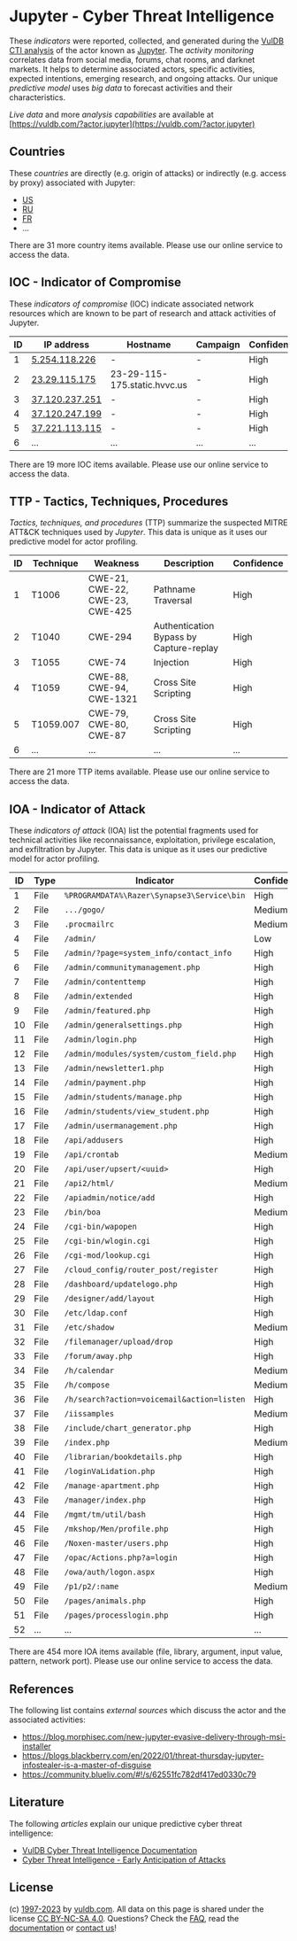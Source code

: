 # Jupyter - Cyber Threat Intelligence

These _indicators_ were reported, collected, and generated during the [VulDB CTI analysis](https://vuldb.com/?kb.cti) of the actor known as [Jupyter](https://vuldb.com/?actor.jupyter). The _activity monitoring_ correlates data from social media, forums, chat rooms, and darknet markets. It helps to determine associated actors, specific activities, expected intentions, emerging research, and ongoing attacks. Our unique _predictive model_ uses _big data_ to forecast activities and their characteristics.

_Live data_ and more _analysis capabilities_ are available at [https://vuldb.com/?actor.jupyter](https://vuldb.com/?actor.jupyter)

## Countries

These _countries_ are directly (e.g. origin of attacks) or indirectly (e.g. access by proxy) associated with Jupyter:

* [US](https://vuldb.com/?country.us)
* [RU](https://vuldb.com/?country.ru)
* [FR](https://vuldb.com/?country.fr)
* ...

There are 31 more country items available. Please use our online service to access the data.

## IOC - Indicator of Compromise

These _indicators of compromise_ (IOC) indicate associated network resources which are known to be part of research and attack activities of Jupyter.

ID | IP address | Hostname | Campaign | Confidence
-- | ---------- | -------- | -------- | ----------
1 | [5.254.118.226](https://vuldb.com/?ip.5.254.118.226) | - | - | High
2 | [23.29.115.175](https://vuldb.com/?ip.23.29.115.175) | 23-29-115-175.static.hvvc.us | - | High
3 | [37.120.237.251](https://vuldb.com/?ip.37.120.237.251) | - | - | High
4 | [37.120.247.199](https://vuldb.com/?ip.37.120.247.199) | - | - | High
5 | [37.221.113.115](https://vuldb.com/?ip.37.221.113.115) | - | - | High
6 | ... | ... | ... | ...

There are 19 more IOC items available. Please use our online service to access the data.

## TTP - Tactics, Techniques, Procedures

_Tactics, techniques, and procedures_ (TTP) summarize the suspected MITRE ATT&CK techniques used by _Jupyter_. This data is unique as it uses our predictive model for actor profiling.

ID | Technique | Weakness | Description | Confidence
-- | --------- | -------- | ----------- | ----------
1 | T1006 | CWE-21, CWE-22, CWE-23, CWE-425 | Pathname Traversal | High
2 | T1040 | CWE-294 | Authentication Bypass by Capture-replay | High
3 | T1055 | CWE-74 | Injection | High
4 | T1059 | CWE-88, CWE-94, CWE-1321 | Cross Site Scripting | High
5 | T1059.007 | CWE-79, CWE-80, CWE-87 | Cross Site Scripting | High
6 | ... | ... | ... | ...

There are 21 more TTP items available. Please use our online service to access the data.

## IOA - Indicator of Attack

These _indicators of attack_ (IOA) list the potential fragments used for technical activities like reconnaissance, exploitation, privilege escalation, and exfiltration by Jupyter. This data is unique as it uses our predictive model for actor profiling.

ID | Type | Indicator | Confidence
-- | ---- | --------- | ----------
1 | File | `%PROGRAMDATA%\Razer\Synapse3\Service\bin` | High
2 | File | `.../gogo/` | Medium
3 | File | `.procmailrc` | Medium
4 | File | `/admin/` | Low
5 | File | `/admin/?page=system_info/contact_info` | High
6 | File | `/admin/communitymanagement.php` | High
7 | File | `/admin/contenttemp` | High
8 | File | `/admin/extended` | High
9 | File | `/admin/featured.php` | High
10 | File | `/admin/generalsettings.php` | High
11 | File | `/admin/login.php` | High
12 | File | `/admin/modules/system/custom_field.php` | High
13 | File | `/admin/newsletter1.php` | High
14 | File | `/admin/payment.php` | High
15 | File | `/admin/students/manage.php` | High
16 | File | `/admin/students/view_student.php` | High
17 | File | `/admin/usermanagement.php` | High
18 | File | `/api/addusers` | High
19 | File | `/api/crontab` | Medium
20 | File | `/api/user/upsert/<uuid>` | High
21 | File | `/api2/html/` | Medium
22 | File | `/apiadmin/notice/add` | High
23 | File | `/bin/boa` | Medium
24 | File | `/cgi-bin/wapopen` | High
25 | File | `/cgi-bin/wlogin.cgi` | High
26 | File | `/cgi-mod/lookup.cgi` | High
27 | File | `/cloud_config/router_post/register` | High
28 | File | `/dashboard/updatelogo.php` | High
29 | File | `/designer/add/layout` | High
30 | File | `/etc/ldap.conf` | High
31 | File | `/etc/shadow` | Medium
32 | File | `/filemanager/upload/drop` | High
33 | File | `/forum/away.php` | High
34 | File | `/h/calendar` | Medium
35 | File | `/h/compose` | Medium
36 | File | `/h/search?action=voicemail&action=listen` | High
37 | File | `/iissamples` | Medium
38 | File | `/include/chart_generator.php` | High
39 | File | `/index.php` | Medium
40 | File | `/librarian/bookdetails.php` | High
41 | File | `/loginVaLidation.php` | High
42 | File | `/manage-apartment.php` | High
43 | File | `/manager/index.php` | High
44 | File | `/mgmt/tm/util/bash` | High
45 | File | `/mkshop/Men/profile.php` | High
46 | File | `/Noxen-master/users.php` | High
47 | File | `/opac/Actions.php?a=login` | High
48 | File | `/owa/auth/logon.aspx` | High
49 | File | `/p1/p2/:name` | Medium
50 | File | `/pages/animals.php` | High
51 | File | `/pages/processlogin.php` | High
52 | ... | ... | ...

There are 454 more IOA items available (file, library, argument, input value, pattern, network port). Please use our online service to access the data.

## References

The following list contains _external sources_ which discuss the actor and the associated activities:

* https://blog.morphisec.com/new-jupyter-evasive-delivery-through-msi-installer
* https://blogs.blackberry.com/en/2022/01/threat-thursday-jupyter-infostealer-is-a-master-of-disguise
* https://community.blueliv.com/#!/s/62551fc782df417ed0330c79

## Literature

The following _articles_ explain our unique predictive cyber threat intelligence:

* [VulDB Cyber Threat Intelligence Documentation](https://vuldb.com/?kb.cti)
* [Cyber Threat Intelligence - Early Anticipation of Attacks](https://www.scip.ch/en/?labs.20201022)

## License

(c) [1997-2023](https://vuldb.com/?kb.changelog) by [vuldb.com](https://vuldb.com/?kb.about). All data on this page is shared under the license [CC BY-NC-SA 4.0](https://creativecommons.org/licenses/by-nc-sa/4.0/). Questions? Check the [FAQ](https://vuldb.com/?kb.faq), read the [documentation](https://vuldb.com/?kb) or [contact us](https://vuldb.com/?contact)!
